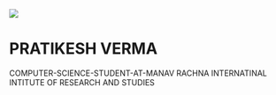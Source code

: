  <!DOCTYPE html>
<html lang="en">
<head>
    <meta charset="UTF-8">
    <meta name="viewport" content="width=device-width, initial-scale=1.0">
    <meta http-equiv="X-UA-comapatible" content="ie=edge">
    <title>my portfolio</title>
    <link rel="stylesheet" type="text/css" href="css/style.css">
    <link href="https://use.fontawesome.com/releases/v5.0.7/css/all.css" rel="stylesheet">
</head>
<body>
<div class="proof-box">
    <img src="images/profile-picture.jpg" class="proof-picture">
    <h1>PRATIKESH VERMA</h1>
    <div class="line-break"></div>
    <p> COMPUTER-SCIENCE-STUDENT-AT-MANAV RACHNA INTERNATINAL INTITUTE OF RESEARCH AND STUDIES </p>
    <div class="social-icons">
         <a href="#" target="_blank"><i class="fab fa-github-square"></i></a>
         <a href="#" target="_blank"><i class="fab fa-facebook"></i></a>
         <a href="#" target="_blank"><i class="fab fa-linkedin"></i></a>
         <a href="#" target="_blank"><i class="fab fa-instagram"></i></a>
    </div>
</div>
</body>
</html>

